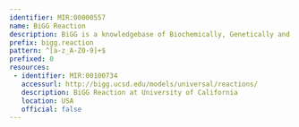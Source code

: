 ```yaml
---
identifier: MIR:00000557
name: BiGG Reaction
description: BiGG is a knowledgebase of Biochemically, Genetically and Genomically structured genome-scale metabolic network reconstructions. It more published genome-scale metabolic networks into a single database with a set of stardized identifiers called BiGG IDs. Genes in the BiGG models are mapped to NCBI genome annotations, and metabolites are linked to many external databases (KEGG, PubChem, and many more). This collection references reactions.
prefix: bigg.reaction
pattern: ^[a-z_A-Z0-9]+$
prefixed: 0
resources:
 - identifier: MIR:00100734
   accessurl: http://bigg.ucsd.edu/models/universal/reactions/
   description: BiGG Reaction at University of California
   location: USA
   official: false
---
```

